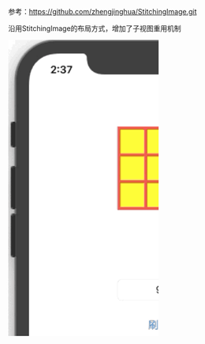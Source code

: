 参考：https://github.com/zhengjinghua/StitchingImage.git

沿用StitchingImage的布局方式，增加了子视图重用机制

![image](https://github.com/GL-Wen/GLStitchingImageView/blob/master/GLStitchingImageView/QQ20190820-143750-HD.gif)

